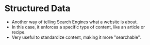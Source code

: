 # Structured Data

- Another way of telling Search Engines what a website is about.
- In this case, it enforces a specific type of content, like an article or recipe.
- Very useful to standardize content, making it more "searchable".
